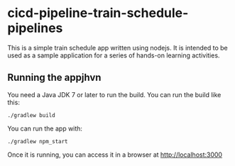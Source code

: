 # cicd-pipeline-train-schedule-pipelines

This is a simple train schedule app written using nodejs. It is intended to be used as a sample application for a series of hands-on learning activities.

## Running the appjhvn

You need a Java JDK 7 or later to run the build. You can run the build like this:

    ./gradlew build

You can run the app with:

    ./gradlew npm_start

Once it is running, you can access it in a browser at [http://localhost:3000](http://localhost:3000)
